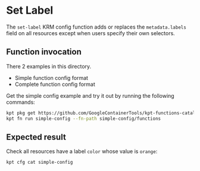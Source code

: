 # Set Label

The `set-label` KRM config function adds or replaces the
`metadata.labels` field on all resources except when users specify
their own selectors.

## Function invocation

There 2 examples in this directory.

- Simple function config format
- Complete function config format

Get the simple config example and try it out by running the following commands:

```sh
kpt pkg get https://github.com/GoogleContainerTools/kpt-functions-catalog.git/examples/set-label/simple-config .
kpt fn run simple-config --fn-path simple-config/functions
```

## Expected result

Check all resources have a label `color` whose value is `orange`:

```sh
kpt cfg cat simple-config
```
